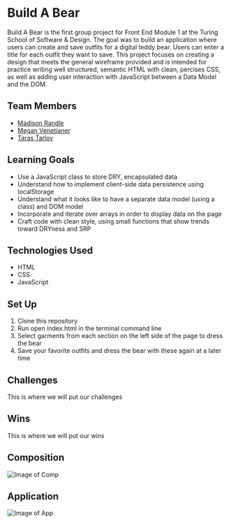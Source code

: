 # Build A Bear

Build A Bear is the first group project for Front End Module 1 at the Turing School of Software & Design. The goal was to build an application where users can create and save outfits for a digital teddy bear. Users can enter a title for each outfit they want to save. This project focuses on creating a design that meets the general wireframe provided and is intended for practice writing well structured, semantic HTML with clean, percises CSS, as well as adding user interaction with JavaScript between a Data Model and the DOM.

## Team Members
* [Madison Randle](https://github.com/madisonrandle)
* [Megan Venetianer](https://github.com/megan-venetianer)
* [Taras Tarlov](https://github.com/ttarlov)

## Learning Goals
* Use a JavaScript class to store DRY, encapsulated data
* Understand how to implement client-side data persistence using localStorage
* Understand what it looks like to have a separate data model (using a class) and DOM model
* Incorporate and iterate over arrays in order to display data on the page
* Craft code with clean style, using small functions that show trends toward DRYness and SRP

## Technologies Used
* HTML
* CSS
* JavaScript

## Set Up
1. Clone this repository
2. Run open index.html in the terminal command line
3. Select garments from each section on the left side of the page to dress the bear
4. Save your favorite outfits and dress the bear with these again at a later time

## Challenges

This is where we will put our challenges

## Wins

This is where we will put our wins

## Composition

![Image of Comp](https://i.postimg.cc/90hKDwq5/Screen-Shot-2020-01-07-at-7-32-24-PM.png)

## Application

![Image of App](https://i.postimg.cc/sgX8Gr1X/Screen-Shot-2020-01-07-at-7-41-14-PM.png)

